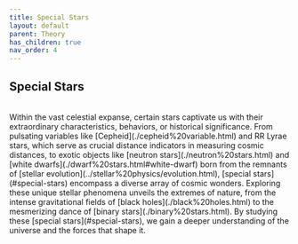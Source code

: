 ```yaml
---
title: Special Stars
layout: default
parent: Theory
has_children: true
nav_order: 4
---
```


## Special Stars

<br />
Within the vast celestial expanse, certain stars captivate us with their extraordinary characteristics, behaviors, or historical significance. From pulsating variables like [Cepheid](./cepheid%20variable.html) and RR Lyrae stars, which serve as crucial distance indicators in measuring cosmic distances, to exotic objects like [neutron stars](./neutron%20stars.html) and [white dwarfs](./dwarf%20stars.html#white-dwarf) born from the remnants of [stellar evolution](../stellar%20physics/evolution.html), [special stars](#special-stars) encompass a diverse array of cosmic wonders. Exploring these unique stellar phenomena unveils the extremes of nature, from the intense gravitational fields of [black holes](./black%20holes.html) to the mesmerizing dance of [binary stars](./binary%20stars.html). By studying these [special stars](#special-stars), we gain a deeper understanding of the universe and the forces that shape it.
